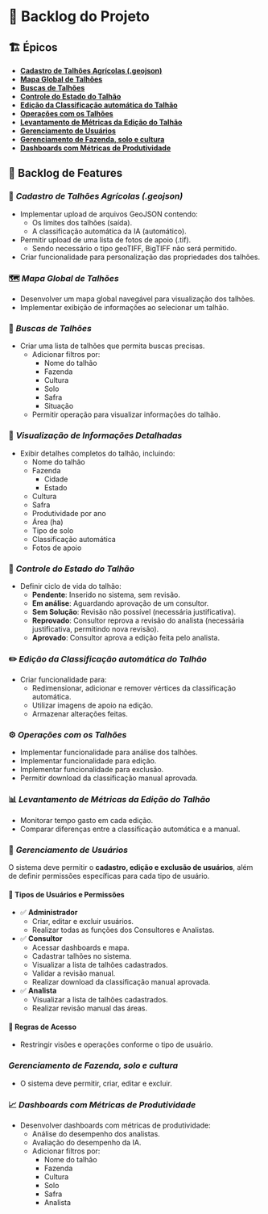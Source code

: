 # 📌 Backlog do Projeto

## 🏗️ Épicos
- [**Cadastro de Talhões Agrícolas (.geojson)**](#📌-cadastro-de-talhões-agriculas-geojson)
- [**Mapa Global de Talhões**](#🗺️-mapa-global-de-talhões)
- [**Buscas de Talhões**](#🔎-buscas-de-talhões)
- [**Controle do Estado do Talhão**](#🔄-controle-do-estado-do-talhão)
- [**Edição da Classificação automática do Talhão**](#✏️-edição-da-classificação-automática-do-talhão)
- [**Operações com os Talhões**](#⚙️-operações-com-os-talhões)
- [**Levantamento de Métricas da Edição do Talhão**](#📊-levantamento-de-métricas-da-edição-do-talhão)
- [**Gerenciamento de Usuários**](#👥-gerenciamento-de-usuários)
- [**Gerenciamento de Fazenda, solo e cultura**](#gerenciamento-de-fazenda-solo-e-cultura)
- [**Dashboards com Métricas de Produtividade**](#📈-dashboards-com-métricas-de-produtividade)

## 🚀 Backlog de Features

### 📌 *Cadastro de Talhões Agrícolas (.geojson)*
- Implementar upload de arquivos GeoJSON contendo:
  - Os limites dos talhões (saída).
  - A classificação automática da IA (automático).
- Permitir upload de uma lista de fotos de apoio (.tif).
  - Sendo necessário o tipo geoTIFF, BigTIFF não será permitido.
- Criar funcionalidade para personalização das propriedades dos talhões.

### 🗺️ *Mapa Global de Talhões*
- Desenvolver um mapa global navegável para visualização dos talhões.
- Implementar exibição de informações ao selecionar um talhão.

### 🔎 *Buscas de Talhões*
- Criar uma lista de talhões que permita buscas precisas.
  - Adicionar filtros por:
    - Nome do talhão
    - Fazenda
    - Cultura
    - Solo
    - Safra
    - Situação
  - Permitir operação para visualizar informações do talhão.

### 📄 *Visualização de Informações Detalhadas*
- Exibir detalhes completos do talhão, incluindo:
  - Nome do talhão
  - Fazenda
    - Cidade
    - Estado
  - Cultura
  - Safra
  - Produtividade por ano
  - Área (ha)
  - Tipo de solo
  - Classificação automática
  - Fotos de apoio

### 🔄 *Controle do Estado do Talhão*
- Definir ciclo de vida do talhão:
  - **Pendente**: Inserido no sistema, sem revisão.
  - **Em análise**: Aguardando aprovação de um consultor.
  - **Sem Solução**: Revisão não possível (necessária justificativa).
  - **Reprovado**: Consultor reprova a revisão do analista (necessária justificativa, permitindo nova revisão).
  - **Aprovado**: Consultor aprova a edição feita pelo analista.

### ✏️ *Edição da Classificação automática do Talhão*
- Criar funcionalidade para:
  - Redimensionar, adicionar e remover vértices da classificação automática.
  - Utilizar imagens de apoio na edição.
  - Armazenar alterações feitas.

### ⚙️ *Operações com os Talhões*
- Implementar funcionalidade para análise dos talhões.
- Implementar funcionalidade para edição.
- Implementar funcionalidade para exclusão.
- Permitir download da classificação manual aprovada.

### 📊 *Levantamento de Métricas da Edição do Talhão*
- Monitorar tempo gasto em cada edição.
- Comparar diferenças entre a classificação automática e a manual.

### 👥 *Gerenciamento de Usuários*
O sistema deve permitir o **cadastro, edição e exclusão de usuários**, além de definir permissões específicas para cada tipo de usuário.

#### 📌 Tipos de Usuários e Permissões
- ✅ **Administrador**
  - Criar, editar e excluir usuários.  
  - Realizar todas as funções dos Consultores e Analistas.
- ✅ **Consultor**
  - Acessar dashboards e mapa.
  - Cadastrar talhões no sistema.
  - Visualizar a lista de talhões cadastrados.
  - Validar a revisão manual.
  - Realizar download da classificação manual aprovada.
- ✅ **Analista**
  - Visualizar a lista de talhões cadastrados.
  - Realizar revisão manual das áreas.

#### 📌 Regras de Acesso
- Restringir visões e operações conforme o tipo de usuário.

### *Gerenciamento de Fazenda, solo e cultura*
- O sistema deve permitir, criar, editar e excluir.

### 📈 *Dashboards com Métricas de Produtividade*
- Desenvolver dashboards com métricas de produtividade:
  - Análise do desempenho dos analistas.
  - Avaliação do desempenho da IA.
  - Adicionar filtros por:
    - Nome do talhão
    - Fazenda
    - Cultura
    - Solo
    - Safra
    - Analista
